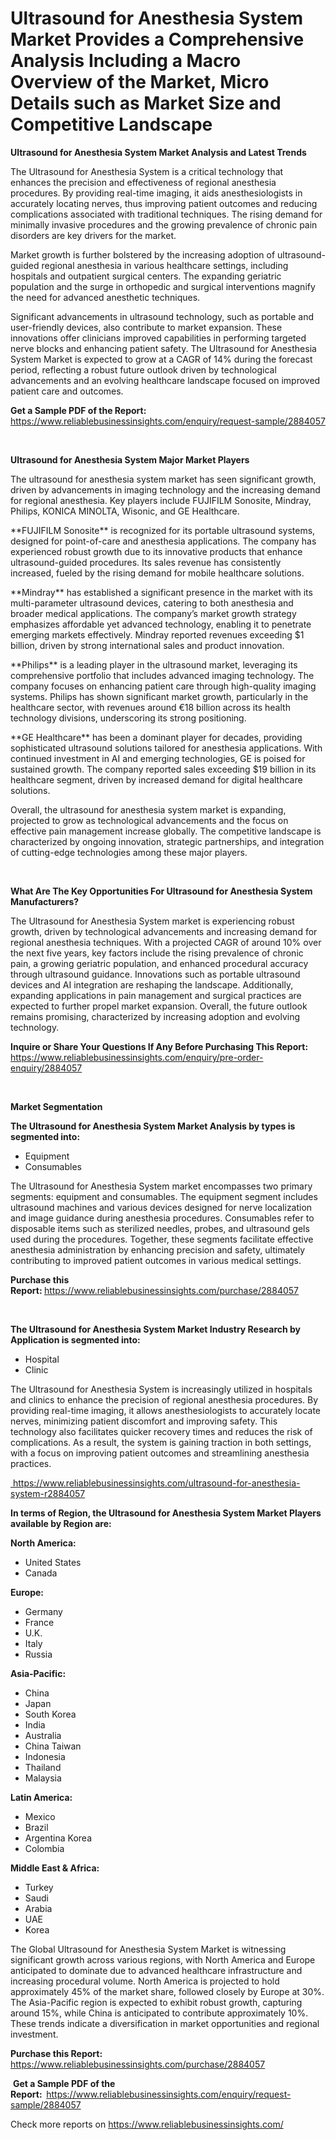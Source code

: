 <p><h1>Ultrasound for Anesthesia System Market Provides a Comprehensive Analysis Including a Macro Overview of the Market, Micro Details such as Market Size and Competitive Landscape</h1></p><p><strong>Ultrasound for Anesthesia System Market Analysis and Latest Trends</strong></p>
<p><p>The Ultrasound for Anesthesia System is a critical technology that enhances the precision and effectiveness of regional anesthesia procedures. By providing real-time imaging, it aids anesthesiologists in accurately locating nerves, thus improving patient outcomes and reducing complications associated with traditional techniques. The rising demand for minimally invasive procedures and the growing prevalence of chronic pain disorders are key drivers for the market.</p><p>Market growth is further bolstered by the increasing adoption of ultrasound-guided regional anesthesia in various healthcare settings, including hospitals and outpatient surgical centers. The expanding geriatric population and the surge in orthopedic and surgical interventions magnify the need for advanced anesthetic techniques. </p><p>Significant advancements in ultrasound technology, such as portable and user-friendly devices, also contribute to market expansion. These innovations offer clinicians improved capabilities in performing targeted nerve blocks and enhancing patient safety. The Ultrasound for Anesthesia System Market is expected to grow at a CAGR of 14% during the forecast period, reflecting a robust future outlook driven by technological advancements and an evolving healthcare landscape focused on improved patient care and outcomes.</p></p>
<p><strong>Get a Sample PDF of the Report:&nbsp;</strong> <a href="https://www.reliablebusinessinsights.com/enquiry/request-sample/2884057?utm_campaign=3366&utm_medium=2&utm_source=Github&utm_content=ia&utm_term=13032025&utm_id=ultrasound-for-anesthesia-system">https://www.reliablebusinessinsights.com/enquiry/request-sample/2884057</a></p>
<p>&nbsp;</p>
<p><strong>Ultrasound for Anesthesia System Major Market Players</strong></p>
<p><p>The ultrasound for anesthesia system market has seen significant growth, driven by advancements in imaging technology and the increasing demand for regional anesthesia. Key players include FUJIFILM Sonosite, Mindray, Philips, KONICA MINOLTA, Wisonic, and GE Healthcare.</p><p>**FUJIFILM Sonosite** is recognized for its portable ultrasound systems, designed for point-of-care and anesthesia applications. The company has experienced robust growth due to its innovative products that enhance ultrasound-guided procedures. Its sales revenue has consistently increased, fueled by the rising demand for mobile healthcare solutions.</p><p>**Mindray** has established a significant presence in the market with its multi-parameter ultrasound devices, catering to both anesthesia and broader medical applications. The company’s market growth strategy emphasizes affordable yet advanced technology, enabling it to penetrate emerging markets effectively. Mindray reported revenues exceeding $1 billion, driven by strong international sales and product innovation.</p><p>**Philips** is a leading player in the ultrasound market, leveraging its comprehensive portfolio that includes advanced imaging technology. The company focuses on enhancing patient care through high-quality imaging systems. Philips has shown significant market growth, particularly in the healthcare sector, with revenues around €18 billion across its health technology divisions, underscoring its strong positioning.</p><p>**GE Healthcare** has been a dominant player for decades, providing sophisticated ultrasound solutions tailored for anesthesia applications. With continued investment in AI and emerging technologies, GE is poised for sustained growth. The company reported sales exceeding $19 billion in its healthcare segment, driven by increased demand for digital healthcare solutions.</p><p>Overall, the ultrasound for anesthesia system market is expanding, projected to grow as technological advancements and the focus on effective pain management increase globally. The competitive landscape is characterized by ongoing innovation, strategic partnerships, and integration of cutting-edge technologies among these major players.</p></p>
<p>&nbsp;</p>
<p><strong>What Are The Key Opportunities For Ultrasound for Anesthesia System Manufacturers?</strong></p>
<p><p>The Ultrasound for Anesthesia System market is experiencing robust growth, driven by technological advancements and increasing demand for regional anesthesia techniques. With a projected CAGR of around 10% over the next five years, key factors include the rising prevalence of chronic pain, a growing geriatric population, and enhanced procedural accuracy through ultrasound guidance. Innovations such as portable ultrasound devices and AI integration are reshaping the landscape. Additionally, expanding applications in pain management and surgical practices are expected to further propel market expansion. Overall, the future outlook remains promising, characterized by increasing adoption and evolving technology.</p></p>
<p><strong>Inquire or Share Your Questions If Any Before Purchasing This Report:</strong> <a href="https://www.reliablebusinessinsights.com/enquiry/pre-order-enquiry/2884057?utm_campaign=3366&utm_medium=2&utm_source=Github&utm_content=ia&utm_term=13032025&utm_id=ultrasound-for-anesthesia-system">https://www.reliablebusinessinsights.com/enquiry/pre-order-enquiry/2884057</a></p>
<p>&nbsp;</p>
<p><strong>Market Segmentation</strong></p>
<p><strong>The Ultrasound for Anesthesia System Market Analysis by types is segmented into:</strong></p>
<p><ul><li>Equipment</li><li>Consumables</li></ul></p>
<p><p>The Ultrasound for Anesthesia System market encompasses two primary segments: equipment and consumables. The equipment segment includes ultrasound machines and various devices designed for nerve localization and image guidance during anesthesia procedures. Consumables refer to disposable items such as sterilized needles, probes, and ultrasound gels used during the procedures. Together, these segments facilitate effective anesthesia administration by enhancing precision and safety, ultimately contributing to improved patient outcomes in various medical settings.</p></p>
<p><strong>Purchase this Report:&nbsp;</strong><a href="https://www.reliablebusinessinsights.com/purchase/2884057?utm_campaign=3366&utm_medium=2&utm_source=Github&utm_content=ia&utm_term=13032025&utm_id=ultrasound-for-anesthesia-system">https://www.reliablebusinessinsights.com/purchase/2884057</a></p>
<p>&nbsp;</p>
<p><strong>The Ultrasound for Anesthesia System Market Industry Research by Application is segmented into:</strong></p>
<p><ul><li>Hospital</li><li>Clinic</li></ul></p>
<p><p>The Ultrasound for Anesthesia System is increasingly utilized in hospitals and clinics to enhance the precision of regional anesthesia procedures. By providing real-time imaging, it allows anesthesiologists to accurately locate nerves, minimizing patient discomfort and improving safety. This technology also facilitates quicker recovery times and reduces the risk of complications. As a result, the system is gaining traction in both settings, with a focus on improving patient outcomes and streamlining anesthesia practices.</p></p>
<p><a href="https://www.reliablebusinessinsights.com/ultrasound-for-anesthesia-system-r2884057?utm_campaign=3366&utm_medium=2&utm_source=Github&utm_content=ia&utm_term=13032025&utm_id=ultrasound-for-anesthesia-system">&nbsp;https://www.reliablebusinessinsights.com/ultrasound-for-anesthesia-system-r2884057</a></p>
<p><strong>In terms of Region, the Ultrasound for Anesthesia System Market Players available by Region are:</strong></p>
<p>
    <p> <strong> North America: </strong>
        <ul>
            <li>United States</li>
            <li>Canada</li>
        </ul>
        </p> 
    <p> <strong> Europe: </strong>
        <ul>
            <li>Germany</li>
            <li>France</li>
            <li>U.K.</li>
            <li>Italy</li>
            <li>Russia</li>
        </ul>
        </p> 
    <p> <strong> Asia-Pacific: </strong>
        <ul>
            <li>China</li>
            <li>Japan</li>
            <li>South Korea</li>
            <li>India</li>
            <li>Australia</li>
            <li>China Taiwan</li>
            <li>Indonesia</li>
            <li>Thailand</li>
            <li>Malaysia</li>
        </ul>
        </p> 
    <p> <strong> Latin America: </strong>
        <ul>
            <li>Mexico</li>
            <li>Brazil</li>
            <li>Argentina Korea</li>
            <li>Colombia</li>
        </ul>
        </p> 
    <p> <strong> Middle East & Africa: </strong>
        <ul>
            <li>Turkey</li>
            <li>Saudi</li>
            <li>Arabia</li>
            <li>UAE</li>
            <li>Korea</li>
        </ul>
    </p>
    </p>
<p><p>The Global Ultrasound for Anesthesia System Market is witnessing significant growth across various regions, with North America and Europe anticipated to dominate due to advanced healthcare infrastructure and increasing procedural volume. North America is projected to hold approximately 45% of the market share, followed closely by Europe at 30%. The Asia-Pacific region is expected to exhibit robust growth, capturing around 15%, while China is anticipated to contribute approximately 10%. These trends indicate a diversification in market opportunities and regional investment.</p></p>
<p><strong>Purchase this Report: </strong><a href="https://www.reliablebusinessinsights.com/purchase/2884057?utm_campaign=3366&utm_medium=2&utm_source=Github&utm_content=ia&utm_term=13032025&utm_id=ultrasound-for-anesthesia-system">https://www.reliablebusinessinsights.com/purchase/2884057</a></p>
<p>&nbsp;<strong>Get a Sample PDF of the Report:&nbsp;&nbsp;</strong><a href="https://www.reliablebusinessinsights.com/enquiry/request-sample/2884057?utm_campaign=3366&utm_medium=2&utm_source=Github&utm_content=ia&utm_term=13032025&utm_id=ultrasound-for-anesthesia-system">https://www.reliablebusinessinsights.com/enquiry/request-sample/2884057</a></p>
<p><strong></strong></p>
<p>Check more reports on <a href="https://www.reliablebusinessinsights.com/?utm_campaign=3366&utm_medium=2&utm_source=Github&utm_content=ia&utm_term=13032025&utm_id=ultrasound-for-anesthesia-system">https://www.reliablebusinessinsights.com/</a></p>